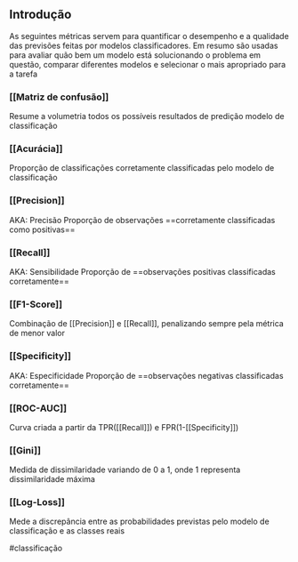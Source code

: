 ## Introdução
As seguintes métricas servem para quantificar o desempenho e a qualidade das previsões feitas por modelos classificadores. Em resumo são usadas para avaliar quão bem um modelo está solucionando o problema em questão, comparar diferentes modelos e selecionar o mais apropriado para a tarefa

### [[Matriz de confusão]]
Resume a volumetria todos os possíveis resultados de predição modelo de classificação

### [[Acurácia]]
Proporção de classificações corretamente classificadas pelo modelo de classificação

### [[Precision]]
AKA: Precisão
Proporção de observações ==corretamente classificadas como positivas==

### [[Recall]]
AKA: Sensibilidade
Proporção de ==observações positivas classificadas corretamente==

### [[F1-Score]]
Combinação de [[Precision]] e [[Recall]], penalizando sempre pela métrica de menor valor

### [[Specificity]]
AKA: Especificidade
Proporção de ==observações negativas classificadas corretamente==

### [[ROC-AUC]]
Curva criada a partir da TPR([[Recall]]) e FPR(1-[[Specificity]])

### [[Gini]]
Medida de dissimilaridade variando de 0 a 1, onde 1 representa dissimilaridade máxima

### [[Log-Loss]]
Mede a discrepância entre as probabilidades previstas pelo modelo de classificação e as classes reais

#classificação 